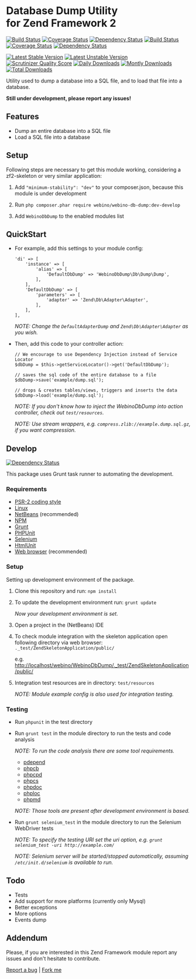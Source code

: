 # Database Dump Utility <br /> for Zend Framework 2

  [![Build Status](https://secure.travis-ci.org/webino/WebinoDbDump.png?branch=master)](http://travis-ci.org/webino/WebinoDbDump "Master Build Status")
  [![Coverage Status](https://coveralls.io/repos/webino/WebinoDbDump/badge.png?branch=master)](https://coveralls.io/r/webino/WebinoDbDump?branch=master "Master Coverage Status")
  [![Dependency Status](https://www.versioneye.com/user/projects/52f49150ec1375fd0b000011/badge.png)](https://www.versioneye.com/user/projects/529f8dea632bac8958000033 "TODO: Master Dependency Status")
  [![Build Status](https://secure.travis-ci.org/webino/WebinoDbDump.png?branch=develop)](http://travis-ci.org/webino/WebinoDbDump "Develop Build Status")
  [![Coverage Status](https://coveralls.io/repos/webino/WebinoDbDump/badge.png?branch=develop)](https://coveralls.io/r/webino/WebinoDbDump?branch=develop "Develop Coverage Status")
  [![Dependency Status](https://www.versioneye.com/user/projects/52f49150ec1375fd0b000011/badge.png)](https://www.versioneye.com/user/projects/529f8de6632bac79c600003d "Develop Dependency Status")

  [![Latest Stable Version](https://poser.pugx.org/webino/webino-db-dump/v/stable.png)](https://packagist.org/packages/webino/webino-db-dump "Latest Stable Version")
  [![Latest Unstable Version](https://poser.pugx.org/webino/webino-db-dump/v/unstable.png)](https://packagist.org/packages/webino/webino-db-dump "Latest Unstable Version")
  [![Scrutinizer Quality Score](https://scrutinizer-ci.com/g/webino/WebinoDbDump/badges/quality-score.png?s=8d3022ff486c05b5244577e92d5968890d28f8f4)](https://scrutinizer-ci.com/g/webino/WebinoDbDump/ "Quality Score")
  [![Daily Downloads](https://poser.pugx.org/webino/webino-db-dump/d/daily.png)](https://packagist.org/packages/webino/webino-db-dump "Daily Downloads")
  [![Montly Downloads](https://poser.pugx.org/webino/webino-db-dump/d/monthly.png)](https://packagist.org/packages/webino/webino-db-dump "Monthly Downloads")
  [![Total Downloads](https://poser.pugx.org/webino/webino-db-dump/downloads.png)](https://packagist.org/packages/webino/webino-db-dump "Total Downloads")

  Utility used to dump a database into a SQL file, and to load that file into a database.

  **Still under development, please report any issues!**

## Features

  - Dump an entire database into a SQL file
  - Load a SQL file into a database

## Setup

  Following steps are necessary to get this module working, considering a zf2-skeleton or very similar application:

  1. Add `"minimum-stability": "dev"` to your composer.json, because this module is under development

  2. Run `php composer.phar require webino/webino-db-dump:dev-develop`

  3. Add `WebinoDbDump` to the enabled modules list

## QuickStart

  - For example, add this settings to your module config:

        'di' => [
            'instance' => [
                'alias' => [
                    'DefaultDbDump' => 'WebinoDbDump\Db\Dump\Dump',
                ],
            ],
            'DefaultDbDump' => [
                'parameters' => [
                    'adapter' => 'Zend\Db\Adapter\Adapter',
                ],
            ],
        ],

    *NOTE: Change the `DefaultAdapterDump` and `Zend\Db\Adapter\Adapter` as you wish.*

  - Then, add this code to your controller action:

        // We encourage to use Dependency Injection instead of Service Locator
        $dbDump = $this->getServiceLocator()->get('DefaultDbDump');

        // saves the sql code of the entire database to a file
        $dbDump->save('example/dump.sql');

        // drops & creates tables/views, triggers and inserts the data
        $dbDump->load('example/dump.sql');

    *NOTE: If you don't know how to inject the WebinoDbDump into action controller, check out `test/resources`.*

    *NOTE: Use stream wrappers, e.g. `compress.zlib://example.dump.sql.gz`, if you want compression.*

## Develop

[![Dependency Status](https://www.versioneye.com/user/projects/52f49151ec1375d0a6000018/badge.png)](https://www.versioneye.com/user/projects/52f49151ec1375d0a6000018 "Develop Tools Dependency Status")

This package uses Grunt task runner to automating the development.

### Requirements

  - [PSR-2 coding style](https://github.com/php-fig/fig-standards/blob/master/accepted/PSR-2-coding-style-guide.md)
  - [Linux](http://www.ubuntu.com/download)
  - [NetBeans](https://netbeans.org/downloads/) (recommended)
  - [NPM](https://npmjs.org/)
  - [Grunt](http://gruntjs.com/getting-started)
  - [PHPUnit](http://phpunit.de/manual/3.7/en/installation.html)
  - [Selenium](http://www.seleniumhq.org/)
  - [HtmlUnit](http://htmlunit.sourceforge.net/)
  - [Web browser](https://www.google.com/intl/sk/chrome/browser/) (recommended)

### Setup

Setting up development environment of the package.

  1. Clone this repository and run: `npm install`

  2. To update the development environment run: `grunt update`

     *Now your development environment is set.*

  3. Open a project in the (NetBeans) IDE

  4. To check module integration with the skeleton application open following directory via web browser:
     `._test/ZendSkeletonApplication/public/`

     e.g. [http://localhost/webino/WebinoDbDump/._test/ZendSkeletonApplication/public/](http://localhost/webino/WebinoDbDump/._test/ZendSkeletonApplication/public/)

  5. Integration test resources are in directory: `test/resources`

     *NOTE: Module example config is also used for integration testing.*

### Testing

  - Run `phpunit` in the test directory
  - Run `grunt test` in the module directory to run the tests and code analysis

    *NOTE: To run the code analysis there are some tool requirements.*
      - [pdepend](http://pdepend.org/)
      - [phpcb](https://github.com/Mayflower/PHP_CodeBrowser)
      - [phpcpd](https://github.com/sebastianbergmann/phpcpd)
      - [phpcs](http://pear.php.net/package/PHP_CodeSniffer/)
      - [phpdoc](http://www.phpdoc.org/)
      - [phploc](https://github.com/sebastianbergmann/phploc)
      - [phpmd](http://phpmd.org/download/index.html)

    *NOTE: Those tools are present after development environment is based.*

  - Run `grunt selenium_test` in the module directory to run the Selenium WebDriver tests

    *NOTE: To specify the testing URI set the uri option, e.g. `grunt selenium_test -uri http://example.com/`*

    *NOTE: Selenium server will be started/stopped automatically, assuming `/etc/init.d/selenium` is available to run.*

## Todo

  - Tests
  - Add support for more platforms (currently only Mysql)
  - Better exceptions
  - More options
  - Events dump

## Addendum

  Please, if you are interested in this Zend Framework module report any issues and don't hesitate to contribute.

[Report a bug](https://github.com/webino/WebinoDbDump/issues) | [Fork me](https://github.com/webino/WebinoDbDump)

